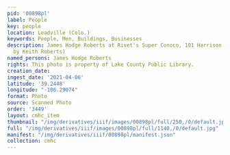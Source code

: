 ```yaml
---
pid: '00898pl'
label: People
key: people
location: Leadville (Colo.)
keywords: People, Men, Buildings, Businesses
description: James Hodge Roberts at Rivet's Super Conoco, 101 Harrison Avenue (Donated
  by Keith Roberts)
named_persons: James Hodge Roberts
rights: This photo is property of Lake County Public Library.
creation_date: 
ingest_date: '2021-04-06'
latitude: '39.2448'
longitude: "-106.29074"
format: Photo
source: Scanned Photo
order: '3449'
layout: cmhc_item
thumbnail: "/img/derivatives/iiif/images/00898pl/full/250,/0/default.jpg"
full: "/img/derivatives/iiif/images/00898pl/full/1140,/0/default.jpg"
manifest: "/img/derivatives/iiif/00898pl/manifest.json"
collection: cmhc
---
```

